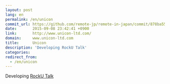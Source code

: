 ```yaml
---
layout: post
lang: en
permalink: /en/unicon
commit_url: https://github.com/remote-jp/remote-in-japan/commit/878ba55549cacf0553e4c7492bc182c511c01bd3
date:       2015-09-08 23:42:41 +0900
link:       http://www.unicon-ltd.com/
domain:     www.unicon-ltd.com
title:      Unicon
description: 'Developing RockU Talk'
categories: 
redirect_from:
  - /en/unicon
---
```


<p>Developing <a href="https://play.google.com/store/apps/details?id=com.unicon_ltd.rockuapps.community&hl=ja">RockU Talk</a></p>
